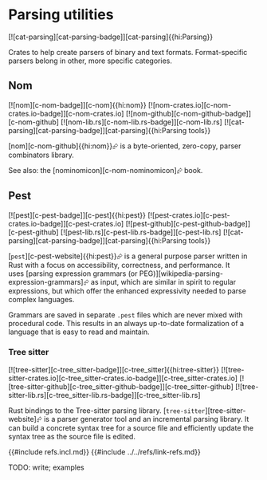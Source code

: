 
# Parsing utilities

[![cat-parsing][cat-parsing-badge]][cat-parsing]{{hi:Parsing}}

Crates to help create parsers of binary and text formats. Format-specific parsers belong in other, more specific categories.

## Nom

[![nom][c-nom-badge]][c-nom]{{hi:nom}}
[![nom-crates.io][c-nom-crates.io-badge]][c-nom-crates.io]
[![nom-github][c-nom-github-badge]][c-nom-github]
[![nom-lib.rs][c-nom-lib.rs-badge]][c-nom-lib.rs]
[![cat-parsing][cat-parsing-badge]][cat-parsing]{{hi:Parsing tools}}

[nom][c-nom-github]{{hi:nom}}⮳ is a byte-oriented, zero-copy, parser combinators library.

See also: the [nominomicon][c-nom-nominomicon]⮳ book.

## Pest

[![pest][c-pest-badge]][c-pest]{{hi:pest}}
[![pest-crates.io][c-pest-crates.io-badge]][c-pest-crates.io]
[![pest-github][c-pest-github-badge]][c-pest-github]
[![pest-lib.rs][c-pest-lib.rs-badge]][c-pest-lib.rs]
[![cat-parsing][cat-parsing-badge]][cat-parsing]{{hi:Parsing tools}}

[`pest`][c-pest-website]{{hi:pest}}⮳ is a general purpose parser written in Rust with a focus on accessibility, correctness, and performance. It uses [parsing expression grammars (or PEG)][wikipedia-parsing-expression-grammars]⮳ as input, which are similar in spirit to regular expressions, but which offer the enhanced expressivity needed to parse complex languages.

Grammars are saved in separate `.pest` files which are never mixed with procedural code. This results in an always up-to-date formalization of a language that is easy to read and maintain.

### Tree sitter

[![tree-sitter][c-tree_sitter-badge]][c-tree_sitter]{{hi:tree-sitter}}
[![tree-sitter-crates.io][c-tree_sitter-crates.io-badge]][c-tree_sitter-crates.io]
[![tree-sitter-github][c-tree_sitter-github-badge]][c-tree_sitter-github]
[![tree-sitter-lib.rs][c-tree_sitter-lib.rs-badge]][c-tree_sitter-lib.rs]

Rust bindings to the Tree-sitter parsing library. [`tree-sitter`][tree-sitter-website]⮳ is a parser generator tool and an incremental parsing library. It can build a concrete syntax tree for a source file and efficiently update the syntax tree as the source file is edited.

{{#include refs.incl.md}}
{{#include ../../refs/link-refs.md}}

<div class="hidden">
TODO: write; examples
</div>

